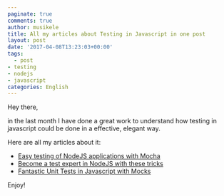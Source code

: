 ```yaml
---
paginate: true
comments: true
author: musikele
title: All my articles about Testing in Javascript in one post
layout: post
date: '2017-04-08T13:23:03+00:00'
tags:
  - post
- testing
- nodejs
- javascript
categories: English
---
```



Hey there,

in the last month I have done a great work to understand how testing in javascript could be done in a effective, elegant way.

Here are all my articles about it:
* <a href="https://michelenasti.com/2017/03/23/node-js-testing-easy-with-mocha.html">Easy testing of NodeJS applications with Mocha</a>
* <a href="https://michelenasti.com/2017/03/27/become-a-test-expert-in-nodejs-with-these-tricks.html">Become a test expert in NodeJS with these tricks</a>
* <a href="https://michelenasti.com/2017/04/07/fantastic-unit-tests-in-javascript-with-mocks.html">Fantastic Unit Tests in Javascript with Mocks</a>

Enjoy!